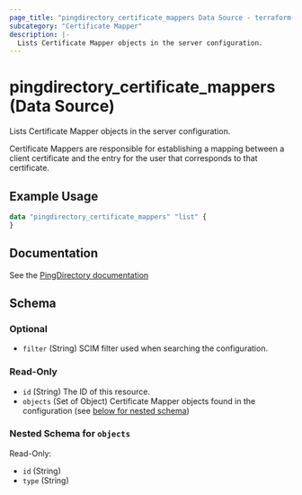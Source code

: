 ```yaml
---
page_title: "pingdirectory_certificate_mappers Data Source - terraform-provider-pingdirectory"
subcategory: "Certificate Mapper"
description: |-
  Lists Certificate Mapper objects in the server configuration.
---
```


# pingdirectory_certificate_mappers (Data Source)

Lists Certificate Mapper objects in the server configuration.

Certificate Mappers are responsible for establishing a mapping between a client certificate and the entry for the user that corresponds to that certificate.

## Example Usage

```terraform
data "pingdirectory_certificate_mappers" "list" {
}
```

## Documentation
See the [PingDirectory documentation](https://docs.pingidentity.com/r/en-us/pingdirectory-93/pd_sec_certificate_mapping)

<!-- schema generated by tfplugindocs -->
## Schema

### Optional

- `filter` (String) SCIM filter used when searching the configuration.

### Read-Only

- `id` (String) The ID of this resource.
- `objects` (Set of Object) Certificate Mapper objects found in the configuration (see [below for nested schema](#nestedatt--objects))

<a id="nestedatt--objects"></a>
### Nested Schema for `objects`

Read-Only:

- `id` (String)
- `type` (String)

